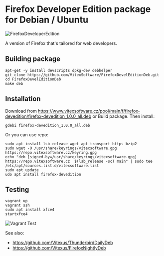 Firefox Developer Edition package for Debian / Ubuntu
=====================================================

![FirefoxDeveloperEdition](https://raw.githubusercontent.com/VitexSoftware/FirefoxDevelEditionDeb/master/mozicon300.png "DeveloperEdition logo")

A version of Firefox that's tailored for web developers.

Building package
----------------

```shell
apt-get -y install devscripts dpkg-dev debhelper
git clone https://github.com/VitexSoftware/FirefoxDevelEditionDeb.git
cd FirefoxDevelEditionDeb
make deb
```

Installation
------------

Download from https://www.vitexsoftware.cz/pool/main/f/firefox-devedition/firefox-devedition_1.0.0_all.deb or Build package. Then install:

```shell
gdebi firefox-devedition_1.0.0_all.deb
```

Or you can use repo:

```shell
sudo apt install lsb-release wget apt-transport-https bzip2
sudo wget -O /usr/share/keyrings/vitexsoftware.gpg https://repo.vitexsoftware.cz/keyring.gpg
echo "deb [signed-by=/usr/share/keyrings/vitexsoftware.gpg]  https://repo.vitexsoftware.cz  $(lsb_release -sc) main" | sudo tee /etc/apt/sources.list.d/vitexsoftware.list
sudo apt update
udo apt install firefox-devedition
```

Testing
-------
```shell
vagrant up
vagrant ssh
sudo apt install xfce4
startxfce4
```

![Vagrant Test](https://raw.githubusercontent.com/VitexSoftware/FirefoxDevelEditionDeb/master/vagrantubuntu.png "DeveloperEdition in Ubuntu")

See also: 
- https://github.com/Vitexus/ThunderbirdDailyDeb 
- https://github.com/Vitexus/FirefoxNightlyDeb
